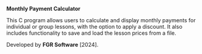 **Monthly Payment Calculator**

This C program allows users to calculate and display monthly payments for individual or group lessons, with the option to apply a discount. It also includes functionality to save and load the lesson prices from a file.

Developed by **FGR Software** [2024].
